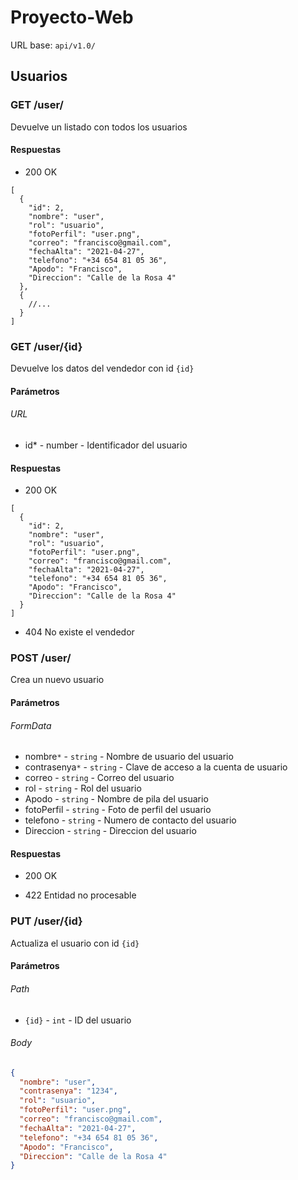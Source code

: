 # Proyecto-Web

URL base: `api/v1.0/`

## Usuarios

### GET /user/

Devuelve un listado con todos los usuarios

#### Respuestas

- 200 OK

```json5
[
  {
    "id": 2,
    "nombre": "user",
    "rol": "usuario",
    "fotoPerfil": "user.png",
    "correo": "francisco@gmail.com",
    "fechaAlta": "2021-04-27",
    "telefono": "+34 654 81 05 36",
    "Apodo": "Francisco",
    "Direccion": "Calle de la Rosa 4"
  },
  {
    //...
  }
]
```

### GET /user/{id}

Devuelve los datos del vendedor con id ``{id}``

#### Parámetros

###### URL

- id* - number - Identificador del usuario

#### Respuestas

- 200 OK

```json5
[
  {
    "id": 2,
    "nombre": "user",
    "rol": "usuario",
    "fotoPerfil": "user.png",
    "correo": "francisco@gmail.com",
    "fechaAlta": "2021-04-27",
    "telefono": "+34 654 81 05 36",
    "Apodo": "Francisco",
    "Direccion": "Calle de la Rosa 4"
  }
]
```

- 404 No existe el vendedor

### POST /user/

Crea un nuevo usuario

#### Parámetros

###### FormData

- nombre`*` - `string` - Nombre de usuario del usuario
- contrasenya`*` - `string` - Clave de acceso a la cuenta de usuario
- correo - `string` - Correo del usuario
- rol - `string` - Rol del usuario
- Apodo - `string` - Nombre de pila del usuario
- fotoPerfil - `string` - Foto de perfil del usuario
- telefono - `string` - Numero de contacto del usuario
- Direccion - `string` - Direccion del usuario

#### Respuestas

- 200 OK


- 422 Entidad no procesable

### PUT /user/{id}
Actualiza el usuario con id `{id}`

#### Parámetros
###### Path
- `{id}` - `int` - ID del usuario
###### Body
````json
{
  "nombre": "user",
  "contrasenya": "1234",
  "rol": "usuario",
  "fotoPerfil": "user.png",
  "correo": "francisco@gmail.com",
  "fechaAlta": "2021-04-27",
  "telefono": "+34 654 81 05 36",
  "Apodo": "Francisco",
  "Direccion": "Calle de la Rosa 4"
}

````